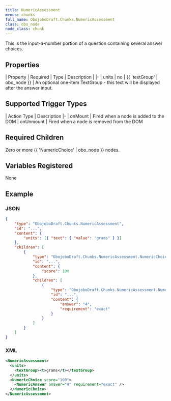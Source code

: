 ```yaml
---
title: NumericAssessment
menus: chunks
full_name: ObojoboDraft.Chunks.NumericAssessment
class: obo_node
node_class: chunk
---
```


This is the input-a-number portion of a question containing several answer choices.

## Properties

| Property | Required | Type | Description |
|-
| units | no | {{ 'textGroup' | obo_node }} | An optional one-item TextGroup - this text will be displayed after the answer input.

## Supported Trigger Types

| Action Type | Description
|-
| onMount | Fired when a node is added to the DOM
| onUnmount | Fired when a node is removed from the DOM

## Required Children

Zero or more {{ 'NumericChoice' | obo_node }} nodes.

## Variables Registered

None

## Example

### JSON

```json
{
	"type": "ObojoboDraft.Chunks.NumericAssessment",
	"id": "...",
	"content": {
		"units": [{ "text": { "value": "grams" } }]
	},
	"children": [
		{
			"type": "ObojoboDraft.Chunks.NumericAssessment.NumericChoice",
			"id": "...",
			"content": {
				"score": 100
			},
			"children": [
				{
					"type": "ObojoboDraft.Chunks.NumericAssessment.NumericAnswer",
					"id": "...",
					"content": {
						"answer": "4",
						"requirement": "exact"
					}
				}
			]
		}
	]
}
```

### XML

```xml
<NumericAssessment>
  <units>
    <textGroup><t>grams</t></textGroup>
  </units>
  <NumericChoice score="100">
    <NumericAnswer answer="4" requirement="exact" />
  </NumericChoice>
</NumericAssessment>
```
